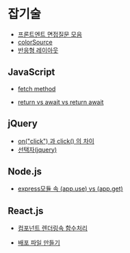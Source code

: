 # 잡기술

- [프론트엔트 면접질문 모음](https://realmojo.tistory.com/300)
- [colorSource](https://yeun.github.io/open-color/)
- [반응형 레이아웃](https://blogpack.tistory.com/823)

## JavaScript
- [fetch method](https://velog.io/@eunjin/JavaScript-fetch-%ED%95%A8%EC%88%98-%EC%93%B0%EB%8A%94-%EB%B2%95-fetch-%ED%95%A8%EC%88%98%EB%A1%9C-HTTP-%EC%9A%94%EC%B2%AD%ED%95%98%EB%8A%94-%EB%B2%95
)

- [return vs await vs return await](https://ooeunz.tistory.com/47
)
## jQuery
- [on("click") 과 click() 의 차이](https://lookingfor.tistory.com/m/entry/JQuery-%ED%81%B4%EB%A6%AD-%EC%9D%B4%EB%B2%A4%ED%8A%B8-onclick-%EA%B3%BC-click-%EC%9D%98-%EC%B0%A8%EC%9D%B4)
- [선택자(jquery)](https://velog.io/@godkimchichi/Javascript-13-jQuery-Selectors)

## Node.js
- [express모듈 속 (app.use) vs (app.get)](https://www.inflearn.com/questions/383198)

## React.js
- [컴포넌트 렌더링속 함수처리](https://react.vlpt.us/basic/14-array-remove.html)

- [배포 파일 만들기](https://gocoder.tistory.com/2190)
